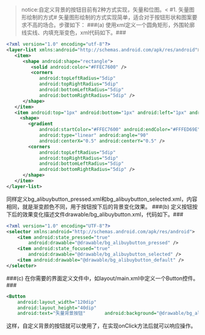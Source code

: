 > notice:自定义背景的按钮目前有2种方式实现，矢量和位图。<
#1. 矢量图形绘制的方式#
矢量图形绘制的方式实现简单，适合对于按钮形状和图案要求不高的场合。步骤如下：
###(a) 使用xml定义一个圆角矩形，外围轮廓线实线、内填充渐变色，xml代码如下。###
```xml
<?xml version="1.0" encoding="utf-8"?>  
<layer-list xmlns:android="http://schemas.android.com/apk/res/android">  
   <item>  
      <shape android:shape="rectangle">   
         <solid android:color="#FFEC7600" />  
         <corners  
            android:topLeftRadius="5dip"  
            android:topRightRadius="5dip"  
            android:bottomLeftRadius="5dip"  
            android:bottomRightRadius="5dip" />  
      </shape>  
   </item>  
   <item android:top="1px" android:bottom="1px" android:left="1px" android:right="1px">  
     <shape>  
        <gradient   
            android:startColor="#FFEC7600" android:endColor="#FFFED69E"   
            android:type="linear" android:angle="90"  
            android:centerX="0.5" android:centerY="0.5" />  
        <corners  
            android:topLeftRadius="5dip"  
            android:topRightRadius="5dip"  
            android:bottomLeftRadius="5dip"  
            android:bottomRightRadius="5dip" />  
      </shape>  
   </item>    
</layer-list>  
```
同样定义bg_alibuybutton_pressed.xml和bg_alibuybutton_selected.xml，内容相同，就是渐变颜色不同，用于按钮按下后的背景变化效果。
###(b) 定义按钮按下后的效果变化描述文件drawable/bg_alibuybutton.xml，代码如下。###
```xml
<?xml version="1.0" encoding="UTF-8"?>  
<selector xmlns:android="http://schemas.android.com/apk/res/android">  
    <item android:state_pressed="true"  
        android:drawable="@drawable/bg_alibuybutton_pressed" />  
    <item android:state_focused="true"  
        android:drawable="@drawable/bg_alibuybutton_selected" />  
    <item android:drawable="@drawable/bg_alibuybutton_default" />  
</selector>  
```
###(c) 在你需要的界面定义文件中，如layout/main.xml中定义一个Button控件。###
```xml
<Button  
    android:layout_width="120dip"  
    android:layout_height="40dip"  
    android:text="矢量背景按钮"       android:background="@drawable/bg_alibuybutton" />  
```
这样，自定义背景的按钮就可以使用了，在实现onClick方法后就可以响应操作。
 
 
 

 
 
 